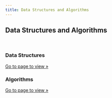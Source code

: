 ```yaml
---
title: Data Structures and Algorithms
---
```

<h2>Data Structures and Algorithms</h2>
<br>
<div class="card-div">
<div class="card">
<h3>Data Structures</h3>
<p class="card-p"><a href="/notes/data-structures-and-algorithms/data-structures/" class="card-a">Go to page to view &raquo;</a></p>
</div>

<div class="card">
<h3>Algorithms</h3>
<p class="card-p"><a href="/notes/data-structures-and-algorithms/algorithms/" class="card-a">Go to page to view &raquo;</a></p>
</div>
</div>